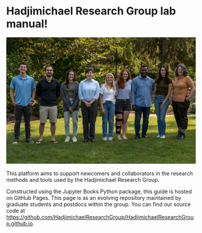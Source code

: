 # Hadjimichael Research Group lab manual! 

![Hadjimichael Research Group](Images/GROUP-2116.jpg)

This platform aims to support newcomers and collaborators in the research methods and tools used by the Hadjimichael Research Group. 

Constructed using the Jupyter Books Python package, this guide is hosted on GitHub Pages. This page is as an evolving repository maintained by graduate students and postdocs within the group. You can find our source code at <https://github.com/HadjimichaelResearchGroup/HadjimichaelResearchGroup.github.io>.

